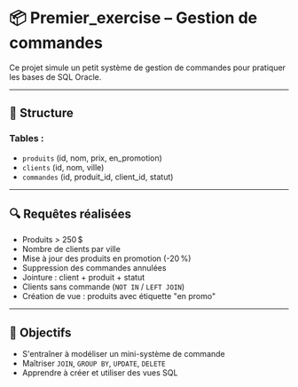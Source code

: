 # 📦 Premier_exercise – Gestion de commandes

Ce projet simule un petit système de gestion de commandes pour pratiquer les bases de SQL Oracle.

---

## 🧱 Structure

### Tables :
- `produits` (id, nom, prix, en_promotion)
- `clients` (id, nom, ville)
- `commandes` (id, produit_id, client_id, statut)

---

## 🔍 Requêtes réalisées

- Produits > 250 $
- Nombre de clients par ville
- Mise à jour des produits en promotion (-20 %)
- Suppression des commandes annulées
- Jointure : client + produit + statut
- Clients sans commande (`NOT IN` / `LEFT JOIN`)
- Création de vue : produits avec étiquette "en promo"

---

## 🧠 Objectifs

- S'entraîner à modéliser un mini-système de commande
- Maîtriser `JOIN`, `GROUP BY`, `UPDATE`, `DELETE`
- Apprendre à créer et utiliser des vues SQL
